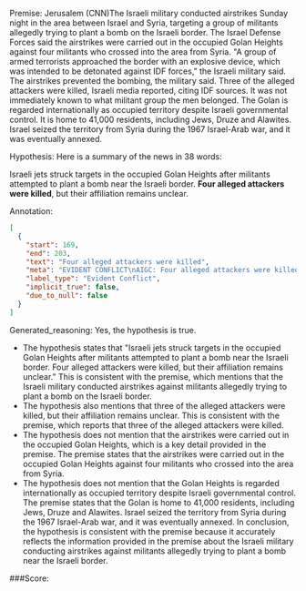 
Premise:
Jerusalem (CNN)The Israeli military conducted airstrikes Sunday night in the area between Israel and Syria, targeting a group of militants allegedly trying to plant a bomb on the Israeli border. The Israel Defense Forces said the airstrikes were carried out in the occupied Golan Heights against four militants who crossed into the area from Syria. "A group of armed terrorists approached the border with an explosive device, which was intended to be detonated against IDF forces," the Israeli military said. The airstrikes prevented the bombing, the military said. Three of the alleged attackers were killed, Israeli media reported, citing IDF sources. It was not immediately known to what militant group the men belonged. The Golan is regarded internationally as occupied territory despite Israeli governmental control. It is home to 41,000 residents, including Jews, Druze and Alawites. Israel seized the territory from Syria during the 1967 Israel-Arab war, and it was eventually annexed.


Hypothesis:
Here is a summary of the news in 38 words:

Israeli jets struck targets in the occupied Golan Heights after militants attempted to plant a bomb near the Israeli border. **Four alleged attackers were killed**, but their affiliation remains unclear.

Annotation:
```json
[
  {
    "start": 169,
    "end": 203,
    "text": "Four alleged attackers were killed",
    "meta": "EVIDENT CONFLICT\nAIGC: Four alleged attackers were killed\nOriginal: Three of the alleged attackers were killed,",
    "label_type": "Evident Conflict",
    "implicit_true": false,
    "due_to_null": false
  }
]
```

Generated_reasoning:
Yes, the hypothesis is true. 
- The hypothesis states that "Israeli jets struck targets in the occupied Golan Heights after militants attempted to plant a bomb near the Israeli border. Four alleged attackers were killed, but their affiliation remains unclear." This is consistent with the premise, which mentions that the Israeli military conducted airstrikes against militants allegedly trying to plant a bomb on the Israeli border. 
- The hypothesis also mentions that three of the alleged attackers were killed, but their affiliation remains unclear. This is consistent with the premise, which reports that three of the alleged attackers were killed. 
- The hypothesis does not mention that the airstrikes were carried out in the occupied Golan Heights, which is a key detail provided in the premise. The premise states that the airstrikes were carried out in the occupied Golan Heights against four militants who crossed into the area from Syria. 
- The hypothesis does not mention that the Golan Heights is regarded internationally as occupied territory despite Israeli governmental control. The premise states that the Golan is home to 41,000 residents, including Jews, Druze and Alawites. Israel seized the territory from Syria during the 1967 Israel-Arab war, and it was eventually annexed. In conclusion, the hypothesis is consistent with the premise because it accurately reflects the information provided in the premise about the Israeli military conducting airstrikes against militants allegedly trying to plant a bomb near the Israeli border.

###Score:
